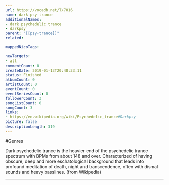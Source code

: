 ```yaml
---
url: https://vocadb.net/T/7016
name: dark psy trance
additionalNames: 
- dark psychedelic trance
- darkpsy
parent: "[[psy-trance]]"
related:

mappedNicoTags:

newTargets:
- all
commentCount: 0
createDate: 2019-01-13T20:48:33.11
status: Finished
albumCount: 0
artistCount: 0
eventCount: 0
eventSeriesCount: 0
followerCount: 3
songListCount: 0
songCount: 3
links: 
- https://en.wikipedia.org/wiki/Psychedelic_trance#Darkpsy
picture: false
descriptionLength: 319
---
```


#Genres

Dark psychedelic trance is the heavier end of the psychedelic trance spectrum with BPMs from about 148 and over. Characterized of having obscure, deep and more eschatological background that leads into profound meditation of death, night and transcendence, often with dismal sounds and heavy basslines. (from Wikipedia)

---

